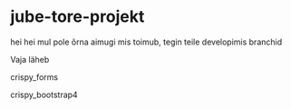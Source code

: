 # jube-tore-projekt
hei hei mul pole õrna aimugi mis toimub, tegin teile developimis branchid

Vaja läheb

crispy_forms

crispy_bootstrap4
